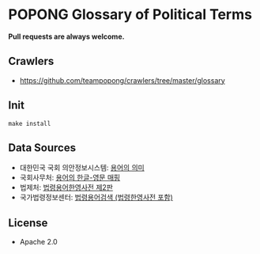 # POPONG Glossary of Political Terms

**Pull requests are always welcome.**

## Crawlers

- https://github.com/teampopong/crawlers/tree/master/glossary

## Init

    make install

## Data Sources

- 대한민국 국회 의안정보시스템: [용어의 의미](http://likms.assembly.go.kr/bill/WebContents/Summary2.htm)
- 국회사무처: [용어의 한글-영문 매핑](http://nas.na.go.kr/site?siteId=site-20111206-000001000&pageId=page-20111207-000001129)
- 법제처: [법령용어한영사전 제2판](http://www.moleg.go.kr/knowledge/bookMagazine/magazineData?pstSeq=51870)
- 국가법령정보센터: [법령용어검색 (법령한영사전 포함)](http://www.law.go.kr/lsTrmScListP.do?p1=1&fsort=10&outmax=50&q=*.?)

## License

- Apache 2.0
